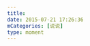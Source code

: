 ```yaml
---
title: 
date: 2015-07-21 17:26:36
mCategories: [说说]
type: moment
---
```


<div id="pics-20150721172636"></div>

<script src="/lib/moment/pics.js"></script>
<script>
var data = [
    {"link": "0", "type": "shuoshuo"}
];
picsRender(data, "pics-20150721172636");
</script>
